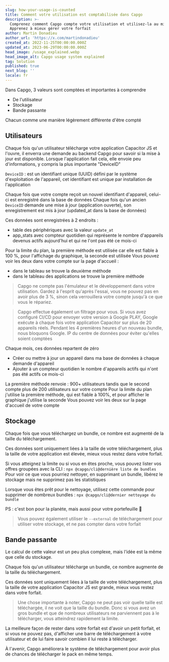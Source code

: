 ```yaml
---
slug: how-your-usage-is-counted
title: Comment votre utilisation est comptabilisée dans Capgo
description: >-
  Comprenez comment Capgo compte votre utilisation et utilisez-la au mieux.
  Apprenez à mieux gérer votre forfait
author: Martin Donadieu
author_url: 'https://x.com/martindonadieu'
created_at: 2022-11-25T00:00:00.000Z
updated_at: 2023-06-29T00:00:00.000Z
head_image: /usage_explained.webp
head_image_alt: Capgo usage system explained
tag: Solution
published: true
next_blog: ''
locale: fr
---
```


Dans Capgo, 3 valeurs sont comptées et importantes à comprendre
- De l'utilisateur
- Stockage
- Bande passante

Chacun comme une manière légèrement différente d'être compté


## Utilisateurs

Chaque fois qu'un utilisateur télécharge votre application Capacitor JS et l'ouvre, il enverra une demande au backend Capgo pour savoir si la mise à jour est disponible.
Lorsque l'application fait cela, elle envoie peu d'informations, y compris la plus importante "DeviceID"

`DeviceID` : est un identifiant unique (UUID) défini par le système d'exploitation de l'appareil, cet identifiant est unique par installation de l'application

Chaque fois que votre compte reçoit un nouvel identifiant d'appareil, celui-ci est enregistré dans la base de données
Chaque fois qu'un ancien `DeviceID` demande une mise à jour (application ouverte), son enregistrement est mis à jour (updated_at dans la base de données)

Ces données sont enregistrées à 2 endroits :
- table des périphériques avec la valeur `update_at`
- app_stats avec compteur quotidien qui représente le nombre d'appareils devenus actifs aujourd'hui et qui ne l'ont pas été ce mois-ci

Pour la limite du plan, la première méthode est utilisée car elle est fiable à 100 %, pour l'affichage du graphique, la seconde est utilisée
Vous pouvez voir les deux dans votre compte sur la page d'accueil :
- dans le tableau se trouve la deuxième méthode
- dans le tableau des applications se trouve la première méthode

> Capgo ne compte pas l'émulateur et le développement dans votre utilisation. Gardez à l'esprit qu'après l'essai, vous ne pouvez pas en avoir plus de 3 %, sinon cela verrouillera votre compte jusqu'à ce que vous le répariez.

> Capgo effectue également un filtrage pour vous. Si vous avez configuré CI/CD pour envoyer votre version à Google PLAY, Google exécute à chaque fois votre application Capacitor sur plus de 20 appareils réels. Pendant les 4 premières heures d'un nouveau bundle, nous bloquons Google. IP du centre de données pour éviter qu'elles soient comptées

Chaque mois, ces données repartent de zéro


- Créer ou mettre à jour un appareil dans ma base de données à chaque demande d'appareil
- Ajouter à un compteur quotidien le nombre d'appareils actifs qui n'ont pas été actifs ce mois-ci

La première méthode renvoie : 900+ utilisateurs
tandis que le second compte plus de 200 utilisateurs sur votre compte
Pour la limite du plan j'utilise la première méthode, qui est fiable à 100%, et pour afficher le graphique j'utilise la seconde
Vous pouvez voir les deux sur la page d'accueil de votre compte

## Stockage

Chaque fois que vous téléchargez un bundle, ce nombre est augmenté de la taille du téléchargement.

Ces données sont uniquement liées à la taille de votre téléchargement, plus la taille de votre application est élevée, mieux vous restez dans votre forfait.

Si vous atteignez la limite ou si vous en êtes proche, vous pouvez lister vos offres groupées avec la CLI :
`npx @capgo/cli@dernière liste de bundles`
Pour voir ce que vous pourriez nettoyer, en supprimant un bundle, libérez le stockage mais ne supprimez pas les statistiques

Lorsque vous êtes prêt pour le nettoyage, utilisez cette commande pour supprimer de nombreux bundles :
`npx @capgo/cli@dernier nettoyage du bundle`

PS : c'est bon pour la planète, mais aussi pour votre portefeuille 💪

> Vous pouvez également utiliser le `--external` de téléchargement pour utiliser votre stockage, et ne pas compter dans votre forfait

## Bande passante

Le calcul de cette valeur est un peu plus complexe, mais l'idée est la même que celle du stockage.

Chaque fois qu'un utilisateur télécharge un bundle, ce nombre augmente de la taille du téléchargement.

Ces données sont uniquement liées à la taille de votre téléchargement, plus la taille de votre application Capacitor JS est grande, mieux vous restez dans votre forfait.

> Une chose importante à noter, Capgo ne peut pas voir quelle taille est téléchargée, il ne voit que la taille du bundle. Donc si vous avez un gros bundle et que de nombreux utilisateurs ne parviennent pas à le télécharger, vous atteindrez rapidement la limite.

La meilleure façon de rester dans votre forfait est d'avoir un petit forfait, et si vous ne pouvez pas, d'afficher une barre de téléchargement à votre utilisateur et de lui faire savoir combien il lui reste à télécharger.

À l'avenir, Capgo améliorera le système de téléchargement pour avoir plus de chances de télécharger le pack en même temps.